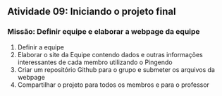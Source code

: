 ## Atividade 09: Iniciando o projeto final

### Missão: Definir equipe e elaborar a webpage da equipe

1. Definir a equipe
2. Elaborar o site da Equipe contendo dados e outras informações interessantes de cada membro utilizando o Pingendo
3. Criar um repositório Github para o grupo e submeter os arquivos da webpage
4. Compartilhar o projeto para todos os membros e para o professor
